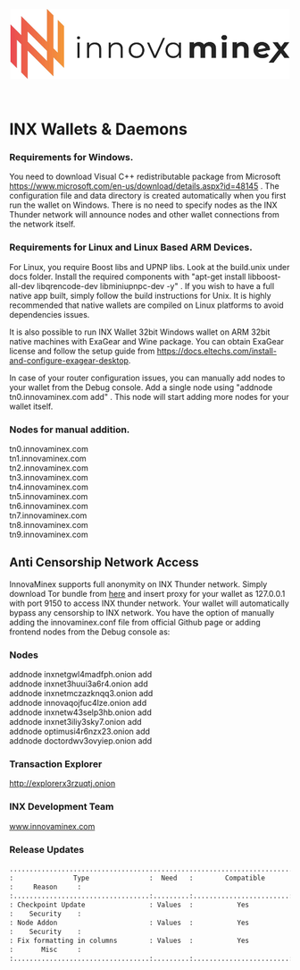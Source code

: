 <p align="center">
  <img src="https://github.com/innovaminex/source-code/blob/master/assets/logo.png">
</p>
<br>

# INX Wallets & Daemons

### Requirements for Windows.

You need to download Visual C++ redistributable package from Microsoft https://www.microsoft.com/en-us/download/details.aspx?id=48145 . The configuration file and data directory is created automatically when you first run the wallet on Windows. There is no need to specify nodes as the INX Thunder network will announce nodes and other wallet connections from the network itself. 

### Requirements for Linux and Linux Based ARM Devices.

For Linux, you require Boost libs and UPNP libs. Look at the build.unix under docs folder. Install the required components with "apt-get install libboost-all-dev libqrencode-dev libminiupnpc-dev -y" . If you wish to have a full native app built, simply follow the build instructions for Unix. It is highly recommended that native wallets are compiled on Linux platforms to avoid dependencies issues.

It is also possible to run INX Wallet 32bit Windows wallet on ARM 32bit native machines with ExaGear and Wine package. You can obtain ExaGear license and follow the setup guide from https://docs.eltechs.com/install-and-configure-exagear-desktop.

In case of your router configuration issues, you can manually add nodes to your wallet from the Debug console. Add a single node using "addnode tn0.innovaminex.com add" . This node will start adding more nodes for your wallet itself.

### Nodes for manual addition.

tn0.innovaminex.com <br>
tn1.innovaminex.com <br> 
tn2.innovaminex.com <br>
tn3.innovaminex.com <br>
tn4.innovaminex.com <br>
tn5.innovaminex.com <br>
tn6.innovaminex.com <br>
tn7.innovaminex.com <br>
tn8.innovaminex.com <br>
tn9.innovaminex.com <br>


## Anti Censorship Network Access

InnovaMinex supports full anonymity on INX Thunder network. Simply download Tor bundle  from [here](https://innovaminex.com/tor/torbrowser-install-7.5.6_en-US.exe) and insert proxy for your wallet as 127.0.0.1 with port 9150 to access INX thunder network. Your wallet will automatically bypass any censorship to INX network. You have the option of manually adding the innovaminex.conf file from official Github page or adding frontend nodes from the Debug console as:

### Nodes

addnode inxnetgwl4madfph.onion add <br>
addnode inxnet3huui3a6r4.onion add <br>
addnode inxnetmczazknqq3.onion add <br>
addnode innovaqojfuc4lze.onion add <br>
addnode inxnetw43selp3hb.onion add <br> 
addnode inxnet3iliy3sky7.onion add <br>
addnode optimusi4r6nzx23.onion add <br>
addnode doctordwv3ovyiep.onion add <br>

### Transaction Explorer

http://explorerx3rzuqtj.onion

### INX Development Team
www.innovaminex.com

### Release Updates
```
........................................................................................
:               Type               :  Need   :        Compatible      :     Reason     :
:..................................:.........:........................:................:
: Checkpoint Update                : Values  :           Yes          :    Security    :
: Node Addon                       : Values  :           Yes          :    Security    :
: Fix formatting in columns        : Values  :           Yes          :       Misc     :
:..................................:.........:........................:................:
```
